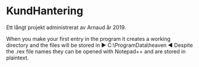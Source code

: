 # KundHantering
Ett långt projekt administrerat av Arnaud år 2019.

When you make your first entry in the program it creates a
      working directory and the files will be stored in
           ►  C:\ProgramData\heaven ◄
           Despite the .rex file names they can be opened with Notepad++ 
              and are stored in plaintext.
